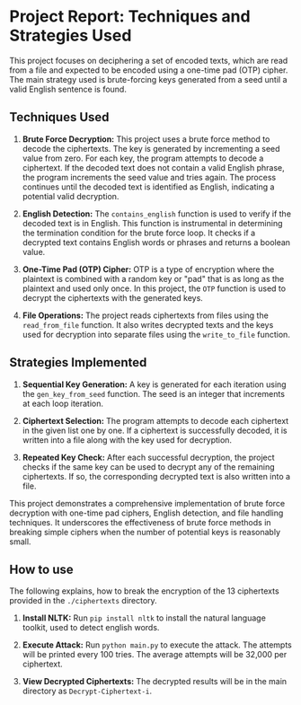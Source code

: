 # Project Report: Techniques and Strategies Used

This project focuses on deciphering a set of encoded texts, which are read from a file and expected to be encoded using a one-time pad (OTP) cipher. The main strategy used is brute-forcing keys generated from a seed until a valid English sentence is found.

## Techniques Used

1. **Brute Force Decryption:** This project uses a brute force method to decode the ciphertexts. The key is generated by incrementing a seed value from zero. For each key, the program attempts to decode a ciphertext. If the decoded text does not contain a valid English phrase, the program increments the seed value and tries again. The process continues until the decoded text is identified as English, indicating a potential valid decryption.

2. **English Detection:** The `contains_english` function is used to verify if the decoded text is in English. This function is instrumental in determining the termination condition for the brute force loop. It checks if a decrypted text contains English words or phrases and returns a boolean value.

3. **One-Time Pad (OTP) Cipher:** OTP is a type of encryption where the plaintext is combined with a random key or "pad" that is as long as the plaintext and used only once. In this project, the `OTP` function is used to decrypt the ciphertexts with the generated keys.

4. **File Operations:** The project reads ciphertexts from files using the `read_from_file` function. It also writes decrypted texts and the keys used for decryption into separate files using the `write_to_file` function.

## Strategies Implemented

1. **Sequential Key Generation:** A key is generated for each iteration using the `gen_key_from_seed` function. The seed is an integer that increments at each loop iteration.

2. **Ciphertext Selection:** The program attempts to decode each ciphertext in the given list one by one. If a ciphertext is successfully decoded, it is written into a file along with the key used for decryption.

3. **Repeated Key Check:** After each successful decryption, the project checks if the same key can be used to decrypt any of the remaining ciphertexts. If so, the corresponding decrypted text is also written into a file.

This project demonstrates a comprehensive implementation of brute force decryption with one-time pad ciphers, English detection, and file handling techniques. It underscores the effectiveness of brute force methods in breaking simple ciphers when the number of potential keys is reasonably small.

## How to use

The following explains, how to break the encryption of the 13 ciphertexts provided in the `./ciphertexts` directory.

1. **Install NLTK:** Run `pip install nltk` to install the natural language toolkit, used to detect english words.

2. **Execute Attack:** Run `python main.py` to execute the attack. The attempts will be printed every 100 tries. The average attempts will be 32,000 per ciphertext.

3. **View Decrypted Ciphertexts:** The decrypted results will be in the main directory as `Decrypt-Ciphertext-i`.
